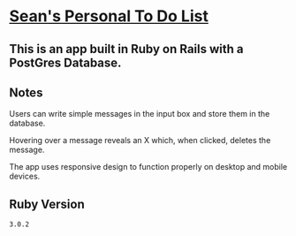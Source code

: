 # <a href="https://stickynote-todo.herokuapp.com/">Sean's Personal To Do List</a>

## This is an app built in Ruby on Rails with a PostGres Database. 

## Notes

Users can write simple messages in the input box and store them in the database. 

Hovering over a message reveals an X which, when clicked, deletes the message.

The app uses responsive design to function properly on desktop and mobile devices.

## Ruby Version
    3.0.2

